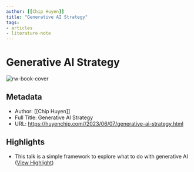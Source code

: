 ```yaml
---
author: [[Chip Huyen]]
title: "Generative AI Strategy"
tags: 
- articles
- literature-note
---
```

# Generative AI Strategy

![rw-book-cover](https://huyenchip.com/favicon.ico)

## Metadata
- Author: [[Chip Huyen]]
- Full Title: Generative AI Strategy
- URL: https://huyenchip.com//2023/06/07/generative-ai-strategy.html

## Highlights
- This talk is a simple framework to explore what to do with generative AI ([View Highlight](https://read.readwise.io/read/01h2efmq4raaqwpzmnqypc4mtd))
